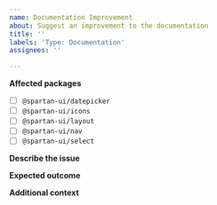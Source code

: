 ```yaml
---
name: Documentation Improvement
about: Suggest an improvement to the documentation
title: ''
labels: 'Type: Documentation'
assignees: ''

---
```


**Affected packages**
<!--
Please check the packages that this issue applies to:
-->

- [ ] `@spartan-ui/datepicker`
- [ ] `@spartan-ui/icons`
- [ ] `@spartan-ui/layout`
- [ ] `@spartan-ui/nav`
- [ ] `@spartan-ui/select`

**Describe the issue**
<!--
A clear and concise description of where and how the documentation
could be improved.
-->

**Expected outcome**
<!--
A clear and concise description of what you expect the
documentation to read like.
-->

**Additional context**
<!--
Add any other context about the problem here.
-->
